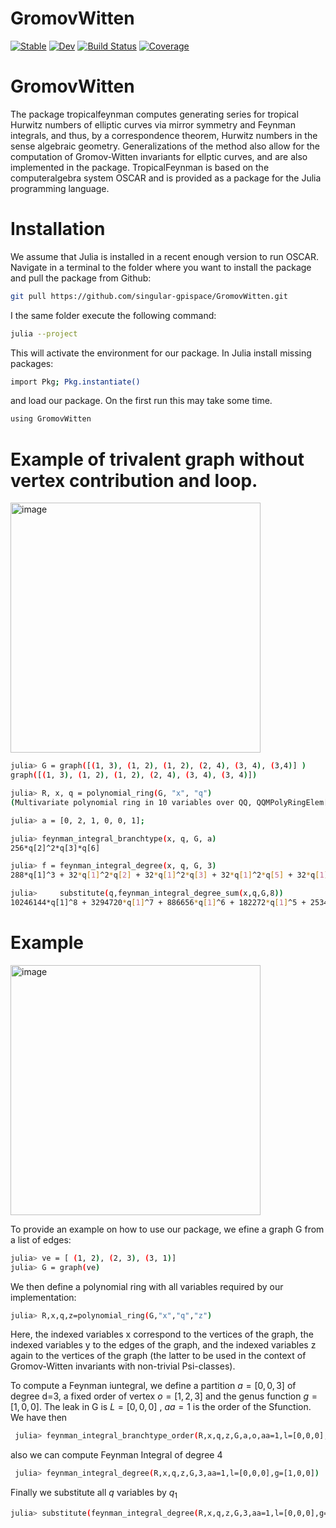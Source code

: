 # GromovWitten

[![Stable](https://img.shields.io/badge/docs-stable-blue.svg)](https://github.com/singular-gpispace/tropicalfeynman/stable/)
[![Dev](https://img.shields.io/badge/docs-dev-blue.svg)](https://github.com/singular-gpispace/tropicalfeynman/dev/)
[![Build Status](https://github.com/singular-gpispace/tropicalfeynman/actions/workflows/CI.yml/badge.svg?branch=main)](https://github.com/singular-gpispace/tropicalfeynman/actions/workflows/CI.yml?query=branch%3Amain)
[![Coverage](https://codecov.io/gh/singular-gpispace/tropicalfeynman.jl/branch/main/graph/badge.svg)](https://codecov.io/gh/singular-gpispace/tropicalfeynman.jl)

# GromovWitten

The package tropicalfeynman computes generating series for tropical Hurwitz numbers of elliptic curves via mirror symmetry and Feynman integrals, and thus, by a correspondence theorem, Hurwitz numbers in the sense algebraic geometry. Generalizations of the method also allow for the computation of Gromov-Witten invariants for ellptic curves, and are also implemented in the package. TropicalFeynman is based on the computeralgebra system OSCAR and is provided as a package for the Julia programming language.

# Installation

We assume that Julia is installed in a recent enough version to run OSCAR. Navigate in a terminal to the folder where you want to install the package and pull the package from Github:

```bash
git pull https://github.com/singular-gpispace/GromovWitten.git
```

I the same folder execute the following command:

```bash
julia --project
```

This will activate the environment for our package. In Julia install missing packages:

```bash
import Pkg; Pkg.instantiate()
```

and load our package. On the first run this may take some time.

```bash
using GromovWitten  
```

# Example of trivalent graph without vertex contribution and loop.

<img width="400" alt="image" src="https://github.com/singular-gpispace/GromovWitten/assets/46294807/0b1f5684-3550-41ea-9722-8403cd96ed35">

```bash
julia> G = graph([(1, 3), (1, 2), (1, 2), (2, 4), (3, 4), (3,4)] )
graph([(1, 3), (1, 2), (1, 2), (2, 4), (3, 4), (3, 4)])
```
```bash
julia> R, x, q = polynomial_ring(G, "x", "q")
(Multivariate polynomial ring in 10 variables over QQ, QQMPolyRingElem[x[1], x[2], x[3],x[4]], QQMPolyRingElem[q[1], q[2],q[3], q[4], q[5], q[6]])
```
```bash
julia> a = [0, 2, 1, 0, 0, 1];
```
```bash
julia> feynman_integral_branchtype(x, q, G, a)  
256*q[2]^2*q[3]*q[6]
```
```bash
julia> f = feynman_integral_degree(x, q, G, 3)
288*q[1]^3 + 32*q[1]^2*q[2] + 32*q[1]^2*q[3] + 32*q[1]^2*q[5] + 32*q[1]^2*q[6] + 8*q[1]*q[2]*q[5] + 8*q[1]*q[2]*q[6] + 8*q[1]*q[3]*q[5] + 8*q[1]*q[3]*q[6] + 24*q[2]^3 + 152*q[2]^2*q[3] + 8*q[2]^2*q[5] + 8*q[2]^2*q[6] + 152*q[2]*q[3]^2 + 32*q[2]*q[3]*q[5] + 32*q[2]*q[3]*q[6] + 32*q[2]*q[4]^2 + 8*q[2]*q[4]*q[5] + 8*q[2]*q[4]*q[6] + 8*q[2]*q[5]^2 + 32*q[2]*q[5]*q[6] + 8*q[2]*q[6]^2 + 24*q[3]^3 + 8*q[3]^2*q[5] + 8*q[3]^2*q[6] + 32*q[3]*q[4]^2 + 8*q[3]*q[4]*q[5] + 8*q[3]*q[4]*q[6] + 8*q[3]*q[5]^2 + 32*q[3]*q[5]*q[6] + 8*q[3]*q[6]^2 + 288*q[4]^3 + 32*q[4]^2*q[5] + 32*q[4]^2*q[6] + 24*q[5]^3 + 152*q[5]^2*q[6] + 152*q[5]*q[6]^2 + 24*q[6]^3
```
```bash
julia>     substitute(q,feynman_integral_degree_sum(x,q,G,8))
10246144*q[1]^8 + 3294720*q[1]^7 + 886656*q[1]^6 + 182272*q[1]^5 + 25344*q[1]^4 + 1792*q[1]^3 + 32*q[1]^2
```
# Example

<img width="400" alt="image" src="https://github.com/singular-gpispace/GromovWitten/assets/46294807/e5ed2790-64f4-4853-a99c-61b082ddfd73">

To provide an example on how to use our package, we efine a graph G from a list of edges:

```bash
julia> ve = [ (1, 2), (2, 3), (3, 1)]  
julia> G = graph(ve)
```
We then define a polynomial ring with all variables required by our implementation:

```bash
julia> R,x,q,z=polynomial_ring(G,"x","q","z")
```


Here, the indexed variables x correspond to the vertices of the graph, the indexed variables y to the edges of the graph, and the indexed variables z again to the vertices of the graph (the latter to be used in the context of Gromov-Witten invariants with non-trivial Psi-classes).

To compute a Feynman iuntegral, we define a partition  $a=[0,0,3]$  of degree d=3, a fixed order of vertex $o=[1,2,3]$ and the genus function $g=[1,0,0]$. The leak in G is $L=[0,0,0]$ , $aa=1$ is the order of the Sfunction. We have then

```bash
 julia> feynman_integral_branchtype_order(R,x,q,z,G,a,o,aa=1,l=[0,0,0],g=[1,0,0])
```

also we can compute Feynman Integral of degree 4

```bash
 julia> feynman_integral_degree(R,x,q,z,G,3,aa=1,l=[0,0,0],g=[1,0,0])
```

Finally we substitute all $q$  variables by $q_{1}$

```bash
julia> substitute(feynman_integral_degree(R,x,q,z,G,3,aa=1,l=[0,0,0],g=[1,0,0]))
```

